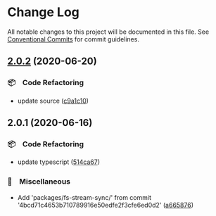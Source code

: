 # Change Log

All notable changes to this project will be documented in this file.
See [Conventional Commits](https://conventionalcommits.org) for commit guidelines.

## [2.0.2](https://github.com/bluelovers/ws-iconv/compare/fs-stream-sync@2.0.1...fs-stream-sync@2.0.2) (2020-06-20)


### 📦　Code Refactoring

* update source ([c9a1c10](https://github.com/bluelovers/ws-iconv/commit/c9a1c10f7447a6880a8594bc954dd0de8bd26788))





## 2.0.1 (2020-06-16)


### 📦　Code Refactoring

*  update typescript ([514ca67](https://github.com/bluelovers/ws-iconv/commit/514ca67c1213f555e51edd6672ac925978f07fb9))


### 🔖　Miscellaneous

* Add 'packages/fs-stream-sync/' from commit '4bcd71c4653b710789916e50edfe2f3cfe6ed0d2' ([a665876](https://github.com/bluelovers/ws-iconv/commit/a665876e4deaad524e145be1ea4f7c8257948ba9))
